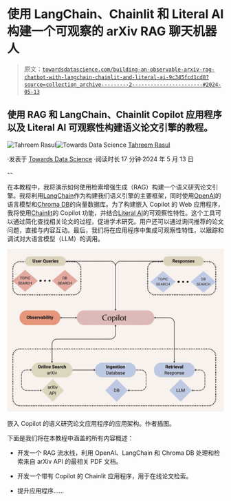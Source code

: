 # 使用 LangChain、Chainlit 和 Literal AI 构建一个可观察的 arXiv RAG 聊天机器人

> 原文：[`towardsdatascience.com/building-an-observable-arxiv-rag-chatbot-with-langchain-chainlit-and-literal-ai-9c345fcd1cd8?source=collection_archive---------2-----------------------#2024-05-13`](https://towardsdatascience.com/building-an-observable-arxiv-rag-chatbot-with-langchain-chainlit-and-literal-ai-9c345fcd1cd8?source=collection_archive---------2-----------------------#2024-05-13)

## 使用 RAG 和 LangChain、Chainlit Copilot 应用程序以及 Literal AI 可观察性构建语义论文引擎的教程。

[](https://medium.com/@tahreemrasul?source=post_page---byline--9c345fcd1cd8--------------------------------)![Tahreem Rasul](https://medium.com/@tahreemrasul?source=post_page---byline--9c345fcd1cd8--------------------------------)[](https://towardsdatascience.com/?source=post_page---byline--9c345fcd1cd8--------------------------------)![Towards Data Science](https://towardsdatascience.com/?source=post_page---byline--9c345fcd1cd8--------------------------------) [Tahreem Rasul](https://medium.com/@tahreemrasul?source=post_page---byline--9c345fcd1cd8--------------------------------)

·发表于 [Towards Data Science](https://towardsdatascience.com/?source=post_page---byline--9c345fcd1cd8--------------------------------) ·阅读时长 17 分钟·2024 年 5 月 13 日

--

在本教程中，我将演示如何使用检索增强生成（RAG）构建一个语义研究论文引擎。我将利用[LangChain](https://www.langchain.com)作为构建我们语义引擎的主要框架，同时使用[OpenAI](https://openai.com)的语言模型和[Chroma DB](https://www.trychroma.com)的向量数据库。为了构建嵌入 Copilot 的 Web 应用程序，我将使用[Chainlit](https://docs.chainlit.io/get-started/overview)的 Copilot 功能，并结合[Literal AI](https://literalai.com)的可观察性特性。这个工具可以通过简化查找相关论文的过程，促进学术研究。用户还可以通过询问推荐的论文问题，直接与内容互动。最后，我们将在应用程序中集成可观察性特性，以跟踪和调试对大语言模型（LLM）的调用。

![](img/bf3478156385c7735128a9f01bb91420.png)

嵌入 Copilot 的语义研究论文应用程序的应用架构。作者插图。

下面是我们将在本教程中涵盖的所有内容概述：

+   开发一个 RAG 流水线，利用 OpenAI、LangChain 和 Chroma DB 处理和检索来自 arXiv API 的最相关 PDF 文档。

+   开发一个带有 Copilot 的 Chainlit 应用程序，用于在线论文检索。

+   提升应用程序……
